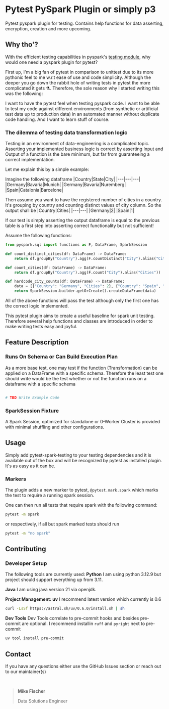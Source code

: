 # Pytest PySpark Plugin or simply p3

Pytest pyspark plugin for testing. Contains help functions for data asserting, encryption, creation and more upcoming.

## Why tho'?
With the efficient testing capabilities in pyspark's [testing module](https://spark.apache.org/docs/latest/api/python/getting_started/testing_pyspark.html), why would one need a pyspark plugin for pytest?

First up, I'm a big fan of pytest in comparison to unittest due to its more pythonic feel to me w.r.t ease of use and code simplicity. Although the deeper you go down the rabbit hole of writing tests in pytest the more complicated it gets :alembic:. Therefore, the sole reason why I started writing this was the following:

I want to have the pytest feel when testing pyspark code. I want to be able to test my code against different environments (from synthetic or artificial test data up to production data) in an automated manner without duplicate code handling. And I want to learn stuff of course.


### The dilemma of testing data transformation logic
Testing in an environment of data-engineering is a complicated topic. Asserting your implemented business logic is correct by asserting Input and Output of a function is the bare minimum, but far from guaranteeing a correct implementation.

Let me explain this by a simple example:

Imagine the following dataframe 
|Country|State|City|
|---|---|---|
|Germany|Bavaria|Munich|
|Germany|Bavaria|Nuremberg|
|Spain|Catalonia|Barcelone|

Then assume you want to have the registered number of cities in a country. It's grouping by country and counting distinct values of city column. So the output shall be
|Country|Cities|
|---|---|
|Germany|2|
|Spain|1|


If our test is simply asserting the output dataframe is equal to the previous table is a first step into asserting correct functionality but not sufficient!


Assume the following functions:
```python
from pyspark.sql import functions as F, DataFrame, SparkSession

def count_distinct_cities(df: DataFrame) -> DataFrame:
    return df.groupBy("Country").agg(F.countDistinct("City").alias("Cities"))

def count_cities(df: DataFrame) -> DataFrame:
    return df.groupBy("Country").agg(F.count("City").alias("Cities"))

def hardcode_city_counts(df: DataFrame) -> DataFrame:
    data = [{"Country": "Germany", "Cities": 2}, {"Country": "Spain", "Cities": 1}]
    return SparkSession.builder.getOrCreate().createDataFrame(data)
```

All of the above functions will pass the test although only the first one has the correct logic implemented.

This pytest plugin aims to create a useful baseline for spark unit testing. Therefore several help functions and classes are introduced in order to make writing tests easy and joyful.

## Feature Description

### Runs On Schema or Can Build Execution Plan
As a more base test, one may test if the function (Transformation) can be applied on a DataFrame with a specific schema. Therefore the least test one should write would be the test whether or not the function runs on a dataframe with a specific schema

```python

# TBD Write Example Code
```

### SparkSession Fixture
A Spark Session, optimized for standalone or 0-Worker Cluster is provided with minimal shuffling and other configurations.

## Usage
Simply add pytest-spark-testing to your testing dependencies and it is available out of the box and will be recognized by pytest as installed plugin. It's as easy as it can be.

### Markers
The plugin adds a new marker to pytest, `@pytest.mark.spark` which marks the test to require a running spark session.

One can then run all tests that require spark with the following command:
```sh
pytest -m spark
```

or respectively, if all but spark marked tests should run
```sh
pytest -m "no spark"
```

## Contributing

### Developer Setup
The following tools are currently used:
**Python**
I am using python 3.12.9 but project should support everything up from 3.11.

**Java**
I am using java version 21 via openjdk.

**Project Management: uv**
I recommend latest version which currently is 0.6
```sh
curl -LsSf https://astral.sh/uv/0.6.0/install.sh | sh
```

**Dev Tools**
Dev Tools correlate to pre-commit hooks and besides pre-commit are optional. I recommend installin `ruff` and `pyright` next to pre-commit

```sh
uv tool install pre-commit
```

## Contact
If you have any questions either use the GitHub Issues section or reach out to our maintainer(s)

</br>

>**Mike Fischer**
>
>Data Solutions Engineer
